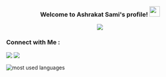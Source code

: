 


<h3 align="center">
  Welcome to Ashrakat Sami's profile!
  <img src="https://media.giphy.com/media/hvRJCLFzcasrR4ia7z/giphy.gif" width="28">
</h3>

<!-- Typing SVG by DenverCoder1 - https://github.com/DenverCoder1/readme-typing-svg -->
<p align="center">
  <a href="https://github.com/DenverCoder1/readme-typing-svg"><img src="https://readme-typing-svg.herokuapp.com/?lines=Full-stack%20web%20developer;Always%20learning%20new%20things&font=Fira%20Code&center=true&width=440&height=45&color=f75c7e&vCenter=true&size=22"></a>
</p> 



### Connect with Me :

<a href="https://www.linkedin.com/in/ashrakat-sami/" target="_blank"><img src="https://img.shields.io/badge/-Ashrakat%20Sami-0077B5?style=for-the-badge&logo=LinkedIn&logoColor=white" /></a>
<a href="mailto:ashrakat002@gmail.com" target="_blank"><img src="https://img.shields.io/badge/-Ashrakat%20Sami-0077B5?style=for-the-badge&logo=Gmail&logoColor=white"/></a>







<img align="left" src="https://github-readme-stats.vercel.app/api/top-langs?username=ashrakat-sami&show_icons=true&locale=en&layout=compact&theme=radical" alt="most used languages" />
<br>
<a href="https://komarev.com/ghpvc/?username=ashrakat-sami&style=for-the-badge">
  
</a>
